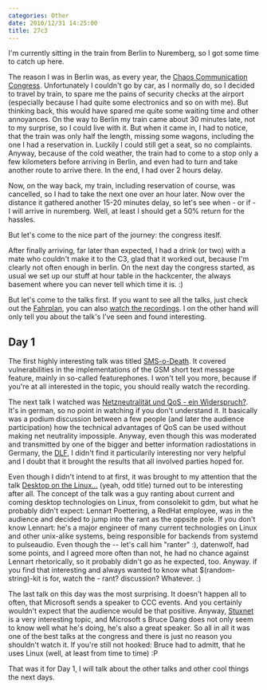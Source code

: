 ```yaml
---
categories: Other 
date: 2010/12/31 14:25:00
title: 27c3
---
```

I'm currently sitting in the train from Berlin to Nuremberg, so I got some time to catch up here.

The reason I was in Berlin was, as every year, the [Chaos Communication Congress](http://events.ccc.de/congress/2010).
Unfortunately I couldn't go by car, as I normally do, so I decided to travel by train, to spare me the pains of security checks at the airport (especially because I had quite some electronics and so on with me).
But thinking back, this would have spared me quite some waiting time and other annoyances. On the way to Berlin my train came about 30 minutes late, not to my surprise, so I could live with it. But when it came in, I had to notice, that the train was only half the length, missing some wagons, including the one I had a reservation in.
Luckily I could still get a seat, so no complaints. Anyway, because of the cold weather, the train had to come to a stop only a few kilometers before arriving in Berlin, and even had to turn and take another route to arrive there. In the end, I had over 2 hours delay.

Now, on the way back, my train, including reservation of course, was cancelled, so I had to take the next one over an hour later. Now over the distance it gathered another 15-20 minutes delay, so let's see when - or if - I will arrive in nuremberg.
Well, at least I should get a 50% return for the hassles.


But let's come to the nice part of the journey: the congress iteslf.

After finally arriving, far later than expected, I had a drink (or two) with a mate who couldn't make it to the C3, glad that it worked out, because I'm clearly not often enough in berlin.
On the next day the congress started, as usual we set up our stuff at hour table in the hackcenter, the always basement where you can never tell which time it is. :)

But let's come to the talks first. If you want to see all the talks, just check out the [Fahrplan](http://events.ccc.de/congress/2010/Fahrplan), you can also [watch the recordings](http://events.ccc.de/congress/2010/wiki/Documentation). I on the other hand will only tell you about the talk's I've seen and found interesting.


Day 1
-----
The first highly interesting talk was titled [SMS-o-Death](http://events.ccc.de/congress/2010/Fahrplan//events/4060.en.html). It covered vulnerabilities in the implementations of the GSM short text message feature, mainly in so-called featurephones. I won't tell you more, because if you're at all interested in the topic, you should really watch the recording.


The next talk I watched was [Netzneutralität und QoS - ein Widerspruch?](http://events.ccc.de/congress/2010/Fahrplan//events/4094.en.html). It's in german, so no point in watching if you don't understand it.
It basically was a podium discussion between a few people (and later the audience participation) how the technical advantages of QoS can be used without making net neutrality impossiple.
Anyway, even though this was moderated and transmitted by one of the bigger and better information radiostations in Germany, the [DLF](http://www.dradio.de/dlf/), I didn't find it particularily interesting nor very helpful and I doubt that it brought the results that all involved parties hoped for.


Even though I didn't intend to at first, it was brought to my attention that the talk [Desktop on the Linux...](http://events.ccc.de/congress/2010/Fahrplan//events/4017.en.html) (yeah, odd title) turned out to be interesting after all.
The concept of the talk was a guy ranting about current and coming desktop technologies on Linux, from consolekit to gdm, but what he probably didn't expect: Lennart Poettering, a RedHat employee, was in the audience and decided to jump into the rant as the oppsite pole. If you don't know Lennart: he's a major engineer of many current technologies on Linux and other unix-alike systems, being responsible for backends from systemd to pulseaudio. Even though the -- let's call him "ranter" :), datenwolf, had some points, and I agreed more often than not, he had no chance against Lennart rhetorically, so it probably didn't go as he expected, too. Anyway. if you find that interesting and always wanted to know what $(random-string)-kit is for, watch the - rant? discussion? Whatever. :)


The last talk on this day was the most surprising. It doesn't happen all to often, that Microsoft sends a speaker to CCC events. And you certainly wouldn't expect that the audience would be that positive. Anyway, [Stuxnet](http://events.ccc.de/congress/2010/Fahrplan//events/4245.en.html) is a very interesting topic, and Microsoft
s Bruce Dang does not only seem to know well what he's doing, he's also a great speaker. So all in all it was one of the best talks at the congress and there is just no reason you shouldn't watch it. If you're still not hooked: Bruce had to admitt, that he uses Linux (well, at least from time to time) :P


That was it for Day 1, I will talk about the other talks and other cool things the next days.
